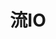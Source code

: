 ---
title: "流IO"
menu:
  main:
    identifier: "cpp-io"
    parent: "cpp"
    name: "流IO"
    weight: 2
---